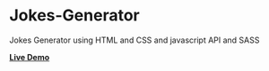 # Jokes-Generator
Jokes Generator using HTML and CSS and javascript API and SASS


<a href="https://ahmed-dotnetdev.github.io/Jokes-Generator/"><strong>Live Demo<strong></a>
